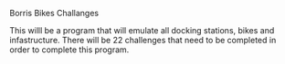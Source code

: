 Borris Bikes Challanges

This willl be a program that will emulate all docking stations, bikes and infastructure. There will be 22 challenges that need to be completed in order to complete this program.  

